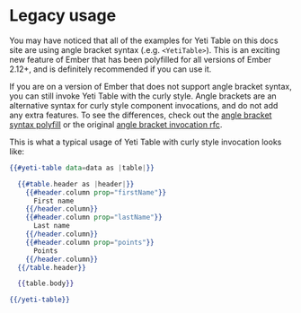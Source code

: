# Legacy usage

You may have noticed that all of the examples for Yeti Table on this docs site
are using angle bracket syntax (.e.g. `<YetiTable>`). This is an exciting new
feature of Ember that has been polyfilled for all versions of Ember 2.12+, and
is definitely recommended if you can use it.

If you are on a version of Ember that does not support angle bracket syntax, you
can still invoke Yeti Table with the curly style. Angle brackets are an
alternative syntax for curly style component invocations, and do not add any
extra features. To see the differences, check out the
[angle bracket syntax polyfill](https://github.com/rwjblue/ember-angle-bracket-invocation-polyfill)
or the original [angle bracket invocation rfc](https://github.com/emberjs/rfcs/blob/master/text/0311-angle-bracket-invocation.md).

This is what a typical usage of Yeti Table with curly style invocation looks like:

```hbs
{{#yeti-table data=data as |table|}}

  {{#table.header as |header|}}
    {{#header.column prop="firstName"}}
      First name
    {{/header.column}}
    {{#header.column prop="lastName"}}
      Last name
    {{/header.column}}
    {{#header.column prop="points"}}
      Points
    {{/header.column}}
  {{/table.header}}

  {{table.body}}

{{/yeti-table}}
```
